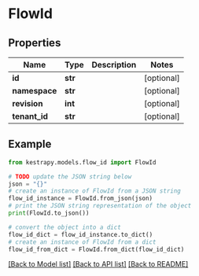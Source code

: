 # FlowId


## Properties

Name | Type | Description | Notes
------------ | ------------- | ------------- | -------------
**id** | **str** |  | [optional] 
**namespace** | **str** |  | [optional] 
**revision** | **int** |  | [optional] 
**tenant_id** | **str** |  | [optional] 

## Example

```python
from kestrapy.models.flow_id import FlowId

# TODO update the JSON string below
json = "{}"
# create an instance of FlowId from a JSON string
flow_id_instance = FlowId.from_json(json)
# print the JSON string representation of the object
print(FlowId.to_json())

# convert the object into a dict
flow_id_dict = flow_id_instance.to_dict()
# create an instance of FlowId from a dict
flow_id_from_dict = FlowId.from_dict(flow_id_dict)
```
[[Back to Model list]](../README.md#documentation-for-models) [[Back to API list]](../README.md#documentation-for-api-endpoints) [[Back to README]](../README.md)



